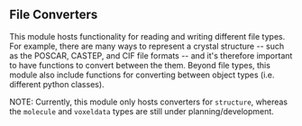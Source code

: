 
File Converters
---------------

This module hosts functionality for reading and writing different file types. For example, there are many ways to represent a crystal structure -- such as the POSCAR, CASTEP, and CIF file formats -- and it's therefore important to have functions to convert between the them. Beyond file types, this module also include functions for converting between object types (i.e. different python classes).

NOTE: Currently, this module only hosts converters for `structure`, whereas the `molecule` and `voxeldata` types are still under planning/development.
